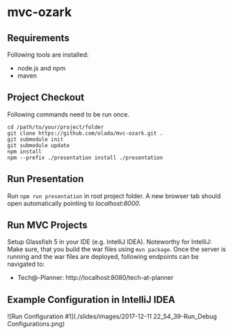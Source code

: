 # mvc-ozark

## Requirements
Following tools are installed:
* node.js and npm
* maven

## Project Checkout
Following commands need to be run once.
```
cd /path/to/your/project/folder
git clone https://github.com/olada/mvc-ozark.git .
git submodule init
git submodule update
npm install
npm --prefix ./presentation install ./presentation
```
## Run Presentation
Run `npm run presentation` in root project folder. 
A new browser tab should open automatically pointing to _localhost:8000_.

## Run MVC Projects
Setup Glassfish 5 in your IDE (e.g. IntelliJ IDEA).
Noteworthy for IntelliJ: Make sure, that you build the war files using `mvn package`.
Once the server is running and the war files are deployed, following endpoints can be navigated to:
* Tech@-Planner: http://localhost:8080/tech-at-planner

## Example Configuration in IntelliJ IDEA
![Run Configuration #1](./slides/images/2017-12-11 22_54_39-Run_Debug Configurations.png)